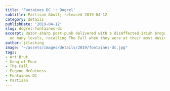 ```yaml
---
title: 'Fontaines DC :: Dogrel'
subtitle: Partisan &bull; released 2019-04-12
category: details
publishDate: '2019-04-12'
slug: dogrel-fontaines-dc
excerpt: Razor-sharp post-punk delivered with a disaffected Irish brogue. Very smart
  on many levels, recalling The Fall when they were at their most musical
author: jclacking
image: "~/assets/images/details/2019/fontaines-dc.jpg"
tags:
- Art Brut
- Gang of Four
- The Fall
- Eugene McGuiness
- Fontaines DC
- Partisan
---
```


